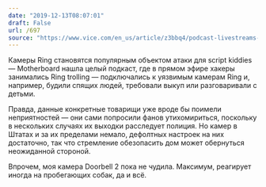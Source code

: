 ```yaml
---
date: "2019-12-13T08:07:01"
draft: False
url: /697
source: "https://www.vice.com/en_us/article/z3bbq4/podcast-livestreams-hacked-ring-cameras-nulledcast"
---
```


Камеры Ring становятся популярным объектом атаки для script kiddies — Motherboard нашла целый подкаст, где в прямом эфире хакеры занимались Ring trolling — подключались к уязвимым камерам Ring и, например, будили спящих людей, требовали выкуп или разговаривали с детьми.

Правда, данные конкретные товарищи уже вроде бы поимели неприятностей — они сами попросили фанов утихомириться, поскольку в нескольких случаях их выходки расследует полиция. Но камер в Штатах и за их пределами немало, дефолтных настроек на них достаточно, так что стремление обезопасить дом может обернуться неожиданной стороной.

Впрочем, моя камера Doorbell 2 пока не чудила. Максимум, реагирует иногда на пробегающих собак, да и всё.
